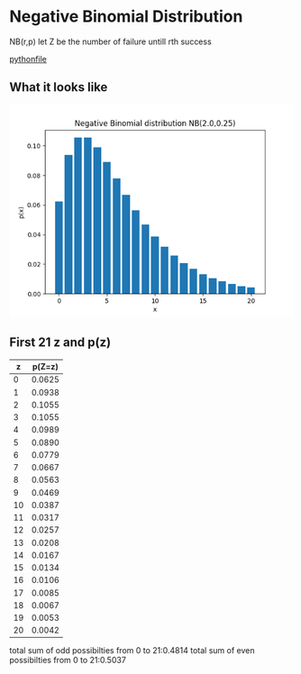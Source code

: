 # Negative Binomial Distribution

NB(r,p)
let Z be the number of failure untill rth success

[pythonfile](NB.py)

## What it looks like
![image](NB.png)

## First 21 z and p(z)
z  | p(Z=z)
---|---
0  | 0.0625
1  | 0.0938
2  | 0.1055
3  | 0.1055
4  | 0.0989
5  | 0.0890
6  | 0.0779
7  | 0.0667
8  | 0.0563
9  | 0.0469
10 | 0.0387
11 | 0.0317
12 | 0.0257
13 | 0.0208
14 | 0.0167
15 | 0.0134
16 | 0.0106
17 | 0.0085
18 | 0.0067
19 | 0.0053
20 | 0.0042

total sum of odd possibilties from 0 to 21:0.4814
total sum of even possibilties from 0 to 21:0.5037
